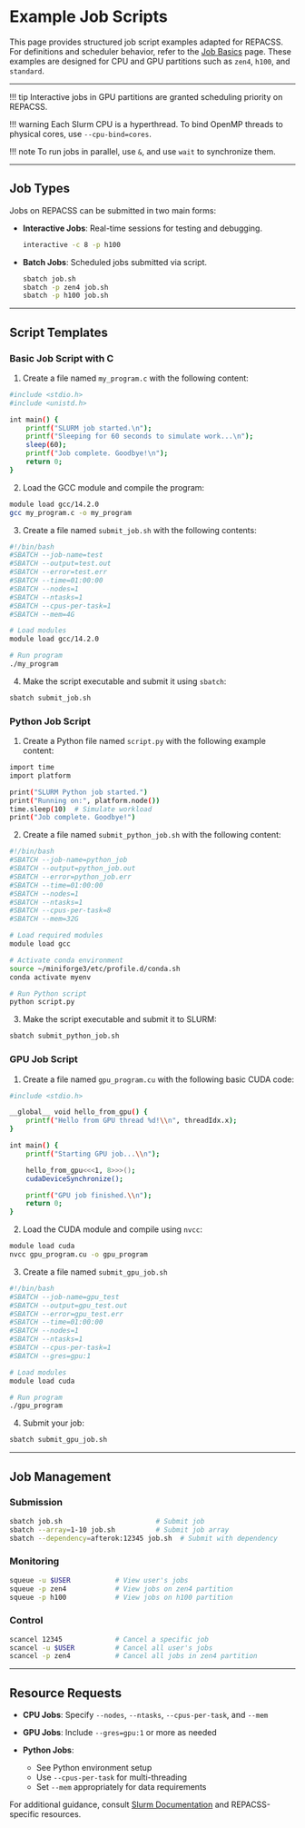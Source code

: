 # Example Job Scripts

This page provides structured job script examples adapted for REPACSS. For definitions and scheduler behavior, refer to the [Job Basics](basics.md) page. These examples are designed for CPU and GPU partitions such as `zen4`, `h100`, and `standard`.

---

!!! tip
    Interactive jobs in GPU partitions are granted scheduling priority on REPACSS.

!!! warning
    Each Slurm CPU is a hyperthread. To bind OpenMP threads to physical cores, use `--cpu-bind=cores`.

!!! note
    To run jobs in parallel, use `&`, and use `wait` to synchronize them.

---

## Job Types

Jobs on REPACSS can be submitted in two main forms:

* **Interactive Jobs**: Real-time sessions for testing and debugging.

  ```bash
  interactive -c 8 -p h100
  ```

* **Batch Jobs**: Scheduled jobs submitted via script.

  ```bash
  sbatch job.sh
  sbatch -p zen4 job.sh
  sbatch -p h100 job.sh
  ```

---

## Script Templates

### Basic Job Script with C

1. Create a file named `my_program.c` with the following content:
```bash
#include <stdio.h>
#include <unistd.h>

int main() {
    printf("SLURM job started.\n");
    printf("Sleeping for 60 seconds to simulate work...\n");
    sleep(60);
    printf("Job complete. Goodbye!\n");
    return 0;
}
```

2. Load the GCC module and compile the program:
```bash
module load gcc/14.2.0
gcc my_program.c -o my_program
```

3. Create a file named `submit_job.sh` with the following contents:
```bash
#!/bin/bash
#SBATCH --job-name=test
#SBATCH --output=test.out
#SBATCH --error=test.err
#SBATCH --time=01:00:00
#SBATCH --nodes=1
#SBATCH --ntasks=1
#SBATCH --cpus-per-task=1
#SBATCH --mem=4G

# Load modules
module load gcc/14.2.0

# Run program
./my_program
```

4. Make the script executable and submit it using `sbatch`:
```bash
sbatch submit_job.sh
```


### Python Job Script
1. Create a Python file named `script.py` with the following example content:
```bash
import time
import platform

print("SLURM Python job started.")
print("Running on:", platform.node())
time.sleep(10)  # Simulate workload
print("Job complete. Goodbye!")
```

2. Create a file named `submit_python_job.sh` with the following content:
```bash
#!/bin/bash
#SBATCH --job-name=python_job
#SBATCH --output=python_job.out
#SBATCH --error=python_job.err
#SBATCH --time=01:00:00
#SBATCH --nodes=1
#SBATCH --ntasks=1
#SBATCH --cpus-per-task=8
#SBATCH --mem=32G

# Load required modules
module load gcc

# Activate conda environment
source ~/miniforge3/etc/profile.d/conda.sh
conda activate myenv

# Run Python script
python script.py
```

3. Make the script executable and submit it to SLURM:
```bash
sbatch submit_python_job.sh
```

### GPU Job Script
1. Create a file named `gpu_program.cu` with the following basic CUDA code:
```bash
#include <stdio.h>

__global__ void hello_from_gpu() {
    printf("Hello from GPU thread %d!\\n", threadIdx.x);
}

int main() {
    printf("Starting GPU job...\\n");

    hello_from_gpu<<<1, 8>>>();
    cudaDeviceSynchronize();

    printf("GPU job finished.\\n");
    return 0;
}
```

2. Load the CUDA module and compile using `nvcc`:
```bash
module load cuda
nvcc gpu_program.cu -o gpu_program
```

3. Create a file named `submit_gpu_job.sh`
```bash
#!/bin/bash
#SBATCH --job-name=gpu_test
#SBATCH --output=gpu_test.out
#SBATCH --error=gpu_test.err
#SBATCH --time=01:00:00
#SBATCH --nodes=1
#SBATCH --ntasks=1
#SBATCH --cpus-per-task=1
#SBATCH --gres=gpu:1

# Load modules
module load cuda

# Run program
./gpu_program
```

4. Submit your job:
```bash
sbatch submit_gpu_job.sh
```

---

## Job Management

### Submission

```bash
sbatch job.sh                       # Submit job
sbatch --array=1-10 job.sh          # Submit job array
sbatch --dependency=afterok:12345 job.sh  # Submit with dependency
```

### Monitoring

```bash
squeue -u $USER           # View user's jobs
squeue -p zen4            # View jobs on zen4 partition
squeue -p h100            # View jobs on h100 partition
```

### Control

```bash
scancel 12345             # Cancel a specific job
scancel -u $USER          # Cancel all user's jobs
scancel -p zen4           # Cancel all jobs in zen4 partition
```

---

## Resource Requests

* **CPU Jobs**: Specify `--nodes`, `--ntasks`, `--cpus-per-task`, and `--mem`
* **GPU Jobs**: Include `--gres=gpu:1` or more as needed
* **Python Jobs**:

  * See Python environment setup
  * Use `--cpus-per-task` for multi-threading
  * Set `--mem` appropriately for data requirements

For additional guidance, consult [Slurm Documentation](https://slurm.schedmd.com/documentation.html) and REPACSS-specific resources.
